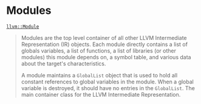 # Modules
[`llvm::Module`](https://llvm.org/doxygen/classllvm_1_1Module.html)
> Modules are the top level container of all other LLVM Intermediate Representation (IR) objects. Each module directly contains a list of globals variables, a list of functions, a list of libraries (or other modules) this module depends on, a symbol table, and various data about the target's characteristics.
> 
> A module maintains a `GlobalList` object that is used to hold all constant references to global variables in the module. When a global variable is destroyed, it should have no entries in the `GlobalList`. The main container class for the LLVM Intermediate Representation.
